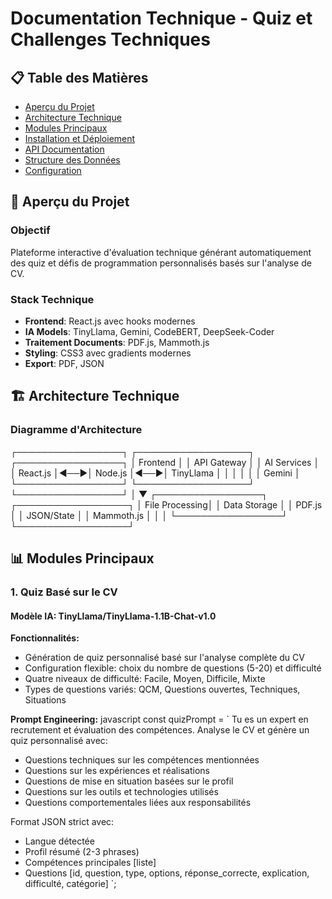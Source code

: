 # Documentation Technique - Quiz et Challenges Techniques

## 📋 Table des Matières
- [Aperçu du Projet](#aperçu-du-projet)
- [Architecture Technique](#architecture-technique)
- [Modules Principaux](#modules-principaux)
- [Installation et Déploiement](#installation-et-déploiement)
- [API Documentation](#api-documentation)
- [Structure des Données](#structure-des-données)
- [Configuration](#configuration)

## 🚀 Aperçu du Projet

### Objectif
Plateforme interactive d'évaluation technique générant automatiquement des quiz et défis de programmation personnalisés basés sur l'analyse de CV.

### Stack Technique
- **Frontend**: React.js avec hooks modernes
- **IA Models**: TinyLlama, Gemini, CodeBERT, DeepSeek-Coder
- **Traitement Documents**: PDF.js, Mammoth.js
- **Styling**: CSS3 avec gradients modernes
- **Export**: PDF, JSON

## 🏗️ Architecture Technique

### Diagramme d'Architecture

┌─────────────────┐ ┌──────────────────┐ ┌─────────────────┐
│ Frontend │ │ API Gateway │ │ AI Services │
│ React.js │◄──►│ Node.js │◄──►│ TinyLlama │
│ │ │ │ │ Gemini │
└─────────────────┘ └──────────────────┘ └─────────────────┘
│
▼
┌─────────────────┐ ┌──────────────────┐
│ File Processing│ │ Data Storage │
│ PDF.js │ │ JSON/State │
│ Mammoth.js │ │ │
└─────────────────┘ └──────────────────┘

## 📊 Modules Principaux

### 1. Quiz Basé sur le CV
#### Modèle IA: TinyLlama/TinyLlama-1.1B-Chat-v1.0

**Fonctionnalités:**
- Génération de quiz personnalisé basé sur l'analyse complète du CV
- Configuration flexible: choix du nombre de questions (5-20) et difficulté
- Quatre niveaux de difficulté: Facile, Moyen, Difficile, Mixte
- Types de questions variés: QCM, Questions ouvertes, Techniques, Situations

**Prompt Engineering:**
javascript
const quizPrompt = `
Tu es un expert en recrutement et évaluation des compétences. 
Analyse le CV et génère un quiz personnalisé avec:
- Questions techniques sur les compétences mentionnées
- Questions sur les expériences et réalisations  
- Questions de mise en situation basées sur le profil
- Questions sur les outils et technologies utilisés
- Questions comportementales liées aux responsabilités

Format JSON strict avec:
- Langue détectée
- Profil résumé (2-3 phrases)
- Compétences principales [liste]
- Questions [id, question, type, options, réponse_correcte, 
  explication, difficulté, catégorie]
`;
